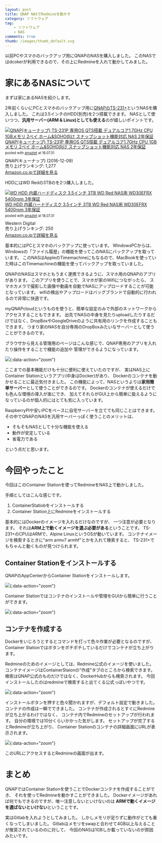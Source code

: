 ```yaml
---
layout: post
title: QNAP NASでRedmineを動かす
category: ソフトウェア
tag:
    - ソフトウェア
    - NAS
comments: true
thumb: /images/thumb_default.svg
---
```

以前PCやスマホのバックアップ用にQNAPのNASを購入しました。
このNASではdcokerが利用できるので、その上にRedmineを入れて動かしてみました。


# 家にあるNASについて
まずは家にあるNASを紹介します。

2年前くらいにPCとスマホのバックアップ用に[QNAPのTS-231+](https://amzn.to/2LKWHwL)というNASを購入しました。
これは3.5インチのHDD(別売)を2つ搭載できます。
NASとして使いつつ、**汎用サーバー(ARM & Linux)としても使える**のが嬉しいポイントです。

<div class="amazlet-box" style="margin-bottom:0px;"><div class="amazlet-image" style="float:left;margin:0px 12px 1px 0px;"><a href="http://www.amazon.co.jp/exec/obidos/ASIN/B01N78FRVZ/idt12312-22/ref=nosim/" name="amazletlink" target="_blank"><img src="https://images-fe.ssl-images-amazon.com/images/I/41dQATyZPvL._SL160_.jpg" alt="QNAP(キューナップ) TS-231P 専用OS QTS搭載 デュアルコア1.7GHz CPU 1GBメモリ 2ベイ ホーム&SOHO向け スナップショット機能対応 NAS 2年保証" style="border: none;" /></a></div><div class="amazlet-info" style="line-height:120%; margin-bottom: 10px"><div class="amazlet-name" style="margin-bottom:10px;line-height:120%"><a href="http://www.amazon.co.jp/exec/obidos/ASIN/B01N78FRVZ/idt12312-22/ref=nosim/" name="amazletlink" target="_blank">QNAP(キューナップ) TS-231P 専用OS QTS搭載 デュアルコア1.7GHz CPU 1GBメモリ 2ベイ ホーム&SOHO向け スナップショット機能対応 NAS 2年保証</a><div class="amazlet-powered-date" style="font-size:80%;margin-top:5px;line-height:120%">posted with <a href="http://www.amazlet.com/" title="amazlet" target="_blank">amazlet</a> at 18.07.31</div></div><div class="amazlet-detail">QNAP(キューナップ) (2016-12-09)<br />売り上げランキング: 1,277<br /></div><div class="amazlet-sub-info" style="float: left;"><div class="amazlet-link" style="margin-top: 5px"><a href="http://www.amazon.co.jp/exec/obidos/ASIN/B01N78FRVZ/idt12312-22/ref=nosim/" name="amazletlink" target="_blank">Amazon.co.jpで詳細を見る</a></div></div></div><div class="amazlet-footer" style="clear: left"></div></div>

HDDにはWD Redの3TBのを2つ購入しました。

<div class="amazlet-box" style="margin-bottom:0px;"><div class="amazlet-image" style="float:left;margin:0px 12px 1px 0px;"><a href="http://www.amazon.co.jp/exec/obidos/ASIN/B008P56QEQ/idt12312-22/ref=nosim/" name="amazletlink" target="_blank"><img src="https://images-fe.ssl-images-amazon.com/images/I/51I6hfSzvyL._SL160_.jpg" alt="WD HDD 内蔵ハードディスク 3.5インチ 3TB WD Red NAS用 WD30EFRX 5400rpm 3年保証" style="border: none;" /></a></div><div class="amazlet-info" style="line-height:120%; margin-bottom: 10px"><div class="amazlet-name" style="margin-bottom:10px;line-height:120%"><a href="http://www.amazon.co.jp/exec/obidos/ASIN/B008P56QEQ/idt12312-22/ref=nosim/" name="amazletlink" target="_blank">WD HDD 内蔵ハードディスク 3.5インチ 3TB WD Red NAS用 WD30EFRX 5400rpm 3年保証</a><div class="amazlet-powered-date" style="font-size:80%;margin-top:5px;line-height:120%">posted with <a href="http://www.amazlet.com/" title="amazlet" target="_blank">amazlet</a> at 18.07.31</div></div><div class="amazlet-detail">Western Digital <br />売り上げランキング: 250<br /></div><div class="amazlet-sub-info" style="float: left;"><div class="amazlet-link" style="margin-top: 5px"><a href="http://www.amazon.co.jp/exec/obidos/ASIN/B008P56QEQ/idt12312-22/ref=nosim/" name="amazletlink" target="_blank">Amazon.co.jpで詳細を見る</a></div></div></div><div class="amazlet-footer" style="clear: left"></div></div>


基本的にはPCとスマホのバックアップに使っています。
WindowsPCからは、Windowsの「ファイル履歴」の機能を使ってこのNASにバックアップを取っています。
このNASはAppleのTimemachineにもなるので、MacBookを使っていた時はこのTimemachineの機能を使ってバックアップを取っていました。

QNAPのNASはスマホともうまく連携できるように、スマホ用のQNAPのアプリがあります。
このアプリを使うことで、スマホが家のWifiにつながったら、
スマホカメラで撮影した画像や動画を自動でNASにアップロードすることが可能となっています。
wifiの検出やアップロードはバッグブランドで自動的に行われるので非常に快適です。

myQNAPcloudというものを使うと、簡単な設定のみで外部のネットワークからアクセスすることもできます。
出先でNASの中身を見たりuploadしたりするだけではなく、DropBoxやGoogleDriveのように共有用のリンクを作成することもできます。
つまり家のNASを自分専用のDropBoxみたいなサーバーとして使うことができるのです。

ブラウザから見える管理用のページはこんな感じで、QNAP専用のアプリを入れたり操作をすることで機能の追加や
管理ができるようになっています。

![](/images/qnap_control.png){:data-action="zoom"}

ここまでの基本機能だけも十分に便利に使えていたのですが、
実はNAS上にContainer Stationというアプリ(中身はDocker)があり、
Dockerのコンテナを動かせることに最近気付きました。
この機能によって、NASというよりは**家用簡単サーバー**として使うことができるのです。
Dockerのコンテナが使えるだけでも色んな環境の導入が楽にでき、
加えてそれらがGUI上から簡単に扱えるようになっているのが個人的にはとても気に入っています。

RaspberryPIや安いPCをベースに自宅サーバーを立てても同じことはできます。
その中でQNAPのNASを汎用サーバーっぽく使うことのメリットは、
* そもそもNASとして十分な機能を使える
* 動作が安定している
* 省電力である

という点だと思います。


# 今回やったこと
今回はこのContainer Stationを使ってRedmineをNAS上で動かしました。

手順としてはこんな感じです。

1. ContainerStatiobをインストールする
2. Container Station上にRedmineをインストールする

基本的にはDockerのイメージを入れるだけなのですが、
一つ注意が必要となります。
それは**ARM上で動くイメージを選ぶ必要がある**ということです。
TS-231+のCPUはARMで、Alpine LinuxというOSが動いています。
コンテナイメージを検索するときに"arm armv7 armhf"とかを入れて検索すると、
TS-231+でもちゃんと動くものが見つけられます。

## Container Stationをインストールする
QNAPのAppCenterからContainer Stationをインストールします。

![](/images/qnap_install_container_station.png){:data-action="zoom"}

Container Stationではコンテナのインストールや管理をGUIから簡単に行うことができます。

![](/images/qnap_container_station.png){:data-action="zoom"}


## コンテナを作成する
Dockerをいじろうとするとコマンドを打って色々作業が必要となるのですが、
Container Stationではボタンをポチポチしているだけでコンテナが立ち上がります。

Redmineのためのイメージとしては、Redmine公式のイメージを使いました。
コンテナイメージはContainerStaionの"作成"タブのところから検索できます。
検索はQNAP公式のものだけではなく、DockerHubからも検索されます。
今回インストールしたのはredmineで検索すると出てくる公式っぽいやつです。

![](/images/qnap_search_redmine.png){:data-action="zoom"}


インストールボタンを押すと色々聞かれますが、デフォルト設定で動きました。
コンテナの作成は一瞬でできました。
コンテナが作成されるとすぐにRedmineが立ち上がるわけではなく、
コンテナ内でRedmineのセットアップが行われます。
自分の環境では10分くらいかかった気がします。
セットアップが完了するとRedmineが立ち上がり、
Container Stationのコンテナの詳細画面にURLが表示されます。

![](/images/qnap_control_redmine.png){:data-action="zoom"}

このURLにアクセスするとRedmineの画面が出ます。


# まとめ
QNAPではContainer Stationを使うことでDockerコンテナを作成することができ、
それを使ってRedmineを動かすことができました。
Dockerイメージがあれば何でもできるのですが、唯一注意しないといけないのは
**ARMで動くイメージを選ばないといけない**ということです。

実はGitlabを入れようとしてみました。
しかしメモリが足りずに動作がとても重くなってしまいました。
Gitlabはメモリをswapと合わせて4GB以上与えることが推奨されているののに対して、
今回のNASは1GBしか載っていないのが原因みたいです。
